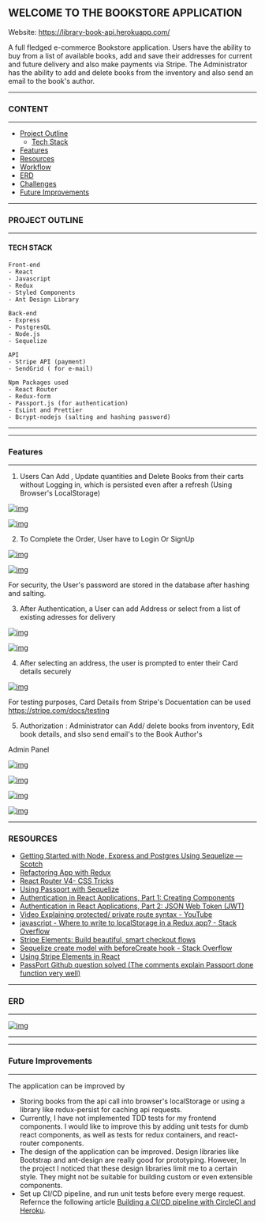 ## WELCOME TO THE BOOKSTORE APPLICATION

Website: https://library-book-api.herokuapp.com/

A full fledged e-commerce Bookstore application. Users have the ability to buy from a list of available books, add and save their addresses for current and future delivery and also make payments via Stripe. The Administrator has the ability to add and delete books from the inventory and also send an email to the book's author.

---

### CONTENT

---

- [Project Outline](https://github.com/liam345/BookstoreApplication#Project_Outline)
  - [Tech Stack](https://github.com/liam345/BookstoreApplication#Tech_Stack)
- [Features](https://github.com/liam345/BookstoreApplication#Features)
- [Resources](https://github.com/liam345/BookstoreApplication#Resources)
- [Workflow](https://github.com/liam345/BookstoreApplication#Workflow)
- [ERD](https://github.com/liam345/BookstoreApplication#ERD)
- [Challenges](https://github.com/liam345/BookstoreApplication#Challenges)
- [Future Improvements](https://github.com/liam345/BookstoreApplication#Improvements)

---

### [](https://github.com/liam345/BookstoreApplication#Project-Outline)PROJECT OUTLINE

---

#### [](https://github.com/liam345/BookstoreApplication#Tech_Stack)TECH STACK

####

```
Front-end
- React
- Javascript
- Redux
- Styled Components
- Ant Design Library

Back-end
- Express
- PostgresQL
- Node.js
- Sequelize

API
- Stripe API (payment)
- SendGrid ( for e-mail)

Npm Packages used
- React Router
- Redux-form
- Passport.js (for authentication)
- EsLint and Prettier
- Bcrypt-nodejs (salting and hashing password)

```

---

---

### [](https://github.com/liam345/BookstoreApplication#Features) Features

---

1. Users Can Add , Update quantities and Delete Books from their carts without Logging in, which is persisted even after a refresh (Using Browser's LocalStorage)

[![img](https://github.com/liam345/BookstoreApplication/raw/master/readme_assets/ReadBooks.png?sanitize=true)](https://github.com/liam345/BookstoreApplication/master/readme_assets/ReadBooks.png)

[![img](https://github.com/liam345/BookstoreApplication/raw/master/readme_assets/UpdateBooks.png?sanitize=true)](https://github.com/liam345/BookstoreApplication/master/readme_assets/UpdateBooks.png)

2. To Complete the Order, User have to Login Or SignUp

[![img](https://github.com/liam345/BookstoreApplication/raw/master/readme_assets/Login.png?sanitize=true)](https://github.com/liam345/BookstoreApplication/master/readme_assets/Login.png)

[![img](https://github.com/liam345/BookstoreApplication/raw/master/readme_assets/SignUp.png?sanitize=true)](https://github.com/liam345/BookstoreApplication/master/readme_assets/SignUp.png)

For security, the User's password are stored in the database after hashing and salting.

3. After Authentication, a User can add Address or select from a list of existing adresses for delivery

[![img](https://github.com/liam345/BookstoreApplication/raw/master/readme_assets/UserAddress.png?sanitize=true)](https://github.com/liam345/BookstoreApplication/master/readme_assets/UserAddress.png)

[![img](https://github.com/liam345/BookstoreApplication/raw/master/readme_assets/AddAddress.png?sanitize=true)](https://github.com/liam345/BookstoreApplication/master/readme_assets/AddAddress.png)

4. After selecting an address, the user is prompted to enter their Card details securely

[![img](https://github.com/liam345/BookstoreApplication/raw/master/readme_assets/PaymentInfo.png?sanitize=true)](https://github.com/liam345/BookstoreApplication/master/readme_assets/PaymentInfo.png)

For testing purposes, Card Details from Stripe's Docuentation can be used
https://stripe.com/docs/testing

5. Authorization : Administrator can Add/ delete books from inventory, Edit book details, and slso send email's to the Book Author's

Admin Panel

[![img](https://github.com/liam345/BookstoreApplication/raw/master/readme_assets/AdminPanel.png?sanitize=true)](https://github.com/liam345/BookstoreApplication/master/readme_assets/AdminPanel.png)

[![img](https://github.com/liam345/BookstoreApplication/raw/master/readme_assets/AddBook.png?sanitize=true)](https://github.com/liam345/BookstoreApplication/master/readme_assets/AddBook.png)

[![img](https://github.com/liam345/BookstoreApplication/raw/master/readme_assets/EditBook.png?sanitize=true)](https://github.com/liam345/BookstoreApplication/master/readme_assets/EditBook.png)

[![img](https://github.com/liam345/BookstoreApplication/raw/master/readme_assets/SendEmail.png?sanitize=true)](https://github.com/liam345/BookstoreApplication/master/readme_assets/SendEmail.png)

---

### [](https://github.com/liam345/BookstoreApplication#Resources)RESOURCES

- [Getting Started with Node, Express and Postgres Using Sequelize ― Scotch](https://scotch.io/tutorials/getting-started-with-node-express-and-postgres-using-sequelize)
- [Refactoring App with Redux](https://tighten.co/blog/react-101-using-redux)
- [React Router V4- CSS Tricks](https://css-tricks.com/react-router-4/)
- [Using Passport with Sequelize](https://code.tutsplus.com/tutorials/using-passport-with-sequelize-and-mysql--cms-27537)
- [Authentication in React Applications, Part 1: Creating Components](https://vladimirponomarev.com/blog/authentication-in-react-apps-creating-components)
- [Authentication in React Applications, Part 2: JSON Web Token (JWT)](https://vladimirponomarev.com/blog/authentication-in-react-apps-jwt)
- [Video Explaining protected/ private route syntax - YouTube](https://www.youtube.com/watch?v=ojYbcon588A)
- [javascript - Where to write to localStorage in a Redux app? - Stack Overflow](https://stackoverflow.com/questions/35305661/where-to-write-to-localstorage-in-a-redux-app)
- [Stripe Elements: Build beautiful, smart checkout flows](https://stripe.github.io/elements-examples/)
- [Sequelize create model with beforeCreate hook - Stack Overflow](https://stackoverflow.com/questions/31427566/sequelize-create-model-with-beforecreate-hook)
- [Using Stripe Elements in React](https://stripe.com/docs/recipes/elements-react)
- [PassPort Github question solved (The comments explain Passport done function very well)](https://github.com/jaredhanson/passport-local/issues/4)

---

### [](https://github.com/liam345/BookstoreApplication#ERD)ERD

---

[![img](https://github.com/liam345/BookstoreApplication/raw/master/readme_assets/ERD.png?sanitize=true)](https://github.com/liam345/BookstoreApplication/master/readme_assets/ERD.png)

---

---

### [](https://github.com/liam345/BookstoreApplication#Improvements)Future Improvements

---

The application can be improved by

- Storing books from the api call into browser's localStorage or using a library like redux-persist for caching api requests.
- Currently, I have not implemented TDD tests for my frontend components. I would like to improve this by adding unit tests for dumb react components, as well as tests for redux containers, and react-router components.
- The design of the application can be improved. Design libraries like Bootstrap and ant-design are really good for prototyping. However, In the project I noticed that these design libraries limit me to a certain style. They might not be suitable for building custom or even extensible components.
- Set up CI/CD pipeline, and run unit tests before every merge request. Refernce the following article
  [Building a CI/CD pipeline with CircleCI and Heroku](https://medium.com/99xtechnology/building-a-ci-cd-pipeline-with-circleci-and-heroku-57bae2d0bac0).

